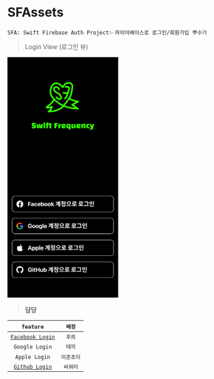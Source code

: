# SFAssets

`SFA: Swift Firebase Auth Project✨` `파이어베이스로 로그인/회원가입 뿌수기`

> Login View (로그인 뷰)

<img src = "./DocsAssets/LoginView.png" width = "250" />



> **담당**


|`feature`|`배정`|
|:--:|:--:|
|[`Facebook Login`](https://huree-can-do-it.notion.site/Firebase-Facebook-Auth-29e237fbe8c044918054dcfa591653aa)|`후릐`|
|`Google Login`|`태끼`|
|`Apple Login`|`이준초이`|
|[`Github Login`](https://spark-chive-e55.notion.site/Firebase-Github-Login-73fcab436c0d4be89b0a1a1dfc5f3c46)|`씨워터`|
